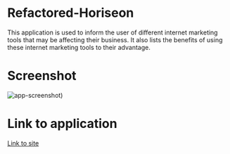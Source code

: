 # Refactored-Horiseon

This application is used to inform the user of different internet marketing tools that may be affecting their business. It also lists the benefits of using these internet marketing tools to their advantage.

# Screenshot
![app-screenshot](https://user-images.githubusercontent.com/78703743/111086701-3feef680-84e3-11eb-88d7-6affbe8ce37c.png))

# Link to application

[Link to site](https://jakelw96.github.io/refactored-horiseon/)
